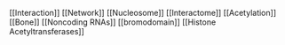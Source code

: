 [[Interaction]]
[[Network]]
[[Nucleosome]]
[[Interactome]]
[[Acetylation]]
[[Bone]]
[[Noncoding RNAs]]
[[bromodomain]]
[[Histone Acetyltransferases]]
